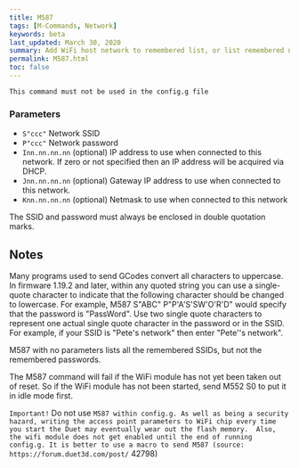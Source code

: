 ```yaml
---
title: M587
tags: [M-Commands, Network] 
keywords: beta 
last_updated: March 30, 2020 
summary: Add WiFi host network to remembered list, or list remembered networks 
permalink: M587.html
toc: false 
---
```



`This command must not be used in the config.g file`

### Parameters

* `S"ccc"` Network SSID
* `P"ccc"` Network password
* `Inn.nn.nn.nn` (optional) IP address to use when connected to this network. If zero or not specified then an IP address will be acquired via DHCP.
* `Jnn.nn.nn.nn` (optional) Gateway IP address to use when connected to this network.
* `Knn.nn.nn.nn` (optional) Netmask to use when connected to this network

The SSID and password must always be enclosed in double quotation marks.

## Notes

Many programs used to send GCodes convert all characters to uppercase. In firmware 1.19.2 and later, within any quoted string you can use a single-quote character to indicate that the following character should be changed to lowercase. For example, M587 S"ABC" P"P'A'S'SW'O'R'D" would specify that the password is "PassWord". Use two single quote characters to represent one actual single quote character in the password or in the SSID. For example, if your SSID is "Pete's network" then enter "Pete''s network".

M587 with no parameters lists all the remembered SSIDs, but not the remembered passwords.

The M587 command will fail if the WiFi module has not yet been taken out of reset. So if the WiFi module has not been started, send M552 S0 to put it in idle mode first.

`Important!` Do not use ` M587 within config.g. As well as being a security hazard, writing the access point parameters to WiFi chip every time you start the Duet may eventually wear out the flash memory.  Also, the wifi module does not get enabled until the end of running config.g. It is better to use a macro to send M587 (source: https://forum.duet3d.com/post/ ` 42798)

